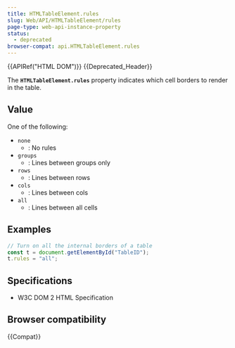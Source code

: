 ```yaml
---
title: HTMLTableElement.rules
slug: Web/API/HTMLTableElement/rules
page-type: web-api-instance-property
status:
  - deprecated
browser-compat: api.HTMLTableElement.rules
---
```


{{APIRef("HTML DOM")}} {{Deprecated_Header}}

The **`HTMLTableElement.rules`** property indicates which cell
borders to render in the table.

## Value

One of the following:

- `none`
  - : No rules
- `groups`
  - : Lines between groups only
- `rows`
  - : Lines between rows
- `cols`
  - : Lines between cols
- `all`
  - : Lines between all cells

## Examples

```js
// Turn on all the internal borders of a table
const t = document.getElementById("TableID");
t.rules = "all";
```

## Specifications

- W3C DOM 2 HTML Specification

## Browser compatibility

{{Compat}}
